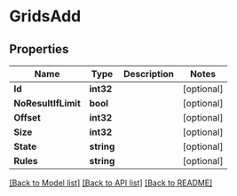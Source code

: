 # GridsAdd

## Properties

Name | Type | Description | Notes
------------ | ------------- | ------------- | -------------
**Id** | **int32** |  | [optional] 
**NoResultIfLimit** | **bool** |  | [optional] 
**Offset** | **int32** |  | [optional] 
**Size** | **int32** |  | [optional] 
**State** | **string** |  | [optional] 
**Rules** | **string** |  | [optional] 

[[Back to Model list]](../README.md#documentation-for-models) [[Back to API list]](../README.md#documentation-for-api-endpoints) [[Back to README]](../README.md)


